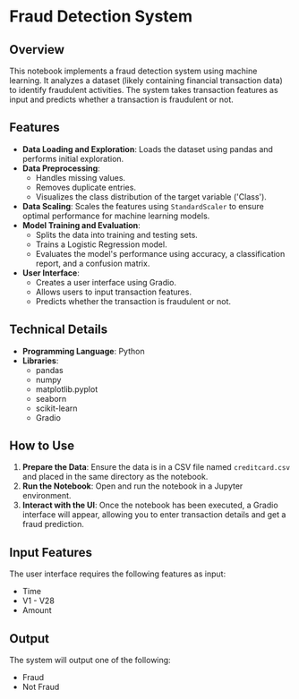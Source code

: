 # Fraud Detection System

## Overview

This notebook implements a fraud detection system using machine learning. It analyzes a dataset (likely containing financial transaction data) to identify fraudulent activities. The system takes transaction features as input and predicts whether a transaction is fraudulent or not.

## Features

* **Data Loading and Exploration**:  Loads the dataset using pandas and performs initial exploration.
* **Data Preprocessing**:
    * Handles missing values.
    * Removes duplicate entries.
    * Visualizes the class distribution of the target variable ('Class').
* **Data Scaling**: Scales the features using `StandardScaler` to ensure optimal performance for machine learning models.
* **Model Training and Evaluation**:
    * Splits the data into training and testing sets.
    * Trains a Logistic Regression model.
    * Evaluates the model's performance using accuracy, a classification report, and a confusion matrix.
* **User Interface**:
    * Creates a user interface using Gradio.
    * Allows users to input transaction features.
    * Predicts whether the transaction is fraudulent or not.

## Technical Details

* **Programming Language**: Python
* **Libraries**:
    * pandas
    * numpy
    * matplotlib.pyplot
    * seaborn
    * scikit-learn
    * Gradio

## How to Use

1.  **Prepare the Data**: Ensure the data is in a CSV file named `creditcard.csv` and placed in the same directory as the notebook.
2.  **Run the Notebook**: Open and run the notebook in a Jupyter environment.
3.  **Interact with the UI**: Once the notebook has been executed, a Gradio interface will appear, allowing you to enter transaction details and get a fraud prediction.

## Input Features

The user interface requires the following features as input:

* Time
* V1 - V28
* Amount

## Output

The system will output one of the following:

* Fraud
* Not Fraud
